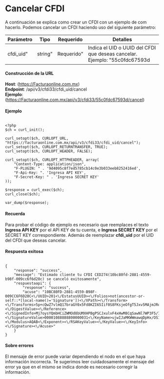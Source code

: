 # Cancelar CFDI

A continuación se explica como crear un CFDI con un ejemplo de com hacerlo.
Podemos cancelar un CFDI haciendo uso del siguiente parámetro:

<table>
    <thead>
        <tr>
            <th>Parámetro</th>
            <th>Tipo</th>
            <th>Requerido</th>
            <th>Detalles</th>
        </tr>
    <thead>
    <tbody>
        <tr>
            <td>cfdi_uid"</td>
            <td>string"</td>
            <td>Requerido"</td>
            <td>Indica el UID o UUID del CFDI que deseas cancelar.
            Ejemplo: "55c0fdc67593d</td>
        </tr>
    </tbody>
</table>


#### Construcción de la URL

**Host**: (https://Facturaonline.com.mx)  
**Endpoint**:  /api/v3/cfdi33/cfdi_uid/cancel  
**Ejemplo**:  (https://Facturaonline.com.mx/api/v3/cfdi33/55c0fdc67593d/cancel)  


#### Ejemplo

```

<?php
$ch = curl_init();

curl_setopt($ch, CURLOPT_URL, "https://facturaonline.com.mx/api/v3/cfdi33/cfdi_uid/cancel");
curl_setopt($ch, CURLOPT_RETURNTRANSFER, TRUE);
curl_setopt($ch, CURLOPT_HEADER, FALSE);

curl_setopt($ch, CURLOPT_HTTPHEADER, array(
    "Content-Type: application/json",
    "F-PLUGIN: " . '9d4095c8f7ed5785cb14c0e3b033eeb8252416ed',
    "F-Api-Key: ". 'Ingresa API KEY',
    "F-Secret-Key: " . 'Ingresa SECRET KEY'
));

$response = curl_exec($ch);
curl_close($ch);

var_dump($response);

```


#### Recuerda

Para probar el código de ejemplo es necesario que reemplaces el texto  **Ingresa API KEY**  por el API KEY de tu cuenta, e **Ingresa SECRET KEY**  por el SECRET KEY correspondiente.
Además de reemplazar **cfdi_uid**  por el UID del CFDI que deseas cancelar.


#### Respuesta exitosa

```

{
    "response": "success",
    "message": "Estimado cliente tu CFDI CED274(10bc80fd-2881-4559-b98f-009cc6f6d28c) se canceló exitosamente",
    "respuestaapi": {
        "response": "success",
        "acuse": "10BC80FD-2881-4559-B98F-009CC6F6D28C<\/UUID>201<\/EstatusUUID><\/Folios>not(ancestor-or-self::*[local-name()='Signature'])<\/XPath><\/Transform><\/Transforms>5p+cQwZ7vlmQ17braGY0x5Fd8KZI65Iif0S8FKsjeOfgT5Jxv5MAjmJRqxTTSaiNerizKFr3WCq9MdmS9V2lgg==<\/DigestValue><\/Reference><\/SignedInfo>Mj7oysYQmbHCiZWMOd8bUMXHPBgPSCJxulvF4xHwM8CqSawNl7WP3F5/7GrDRGndR8covbSqNY+Qg8sP2kKL9w==<\/SignatureValue>00001088888800000031<\/KeyName>ujwIJaMKWWmawqDpHx/OS10pXzEh2SQhY02y64v9Q0+I+0dGlIrjFJeGrsHqAT3JoYnh38Dxwta98t/7++dh2hOgiZEwRignWRIlOgM1MefBHEyY+hi4vHpZgPKq/hJVfHf9nOvlb5UgIHMTCEwrDp3qk9O5XtTEycnWwiqleG0c1J9sfbRxC0gYBHsNTH85OEtSXYMkiWNYNnFbIc7B0sgp2y18jUxUCNFBMMTV0tz2sxRF+V4hblaPjI75RWmvs9E4lD7MVmW3z7LIlSajuSL8eOqoerSkQhPBABIeQenEPQwRTt3ej3XpVaBsOmagIPZZI3RvOVh+5mcXDE5txQ==<\/Modulus>AQAB<\/Exponent><\/RSAKeyValue><\/KeyValue><\/KeyInfo><\/Signature><\/Acuse>"
    }
}

```


#### Sobre errores

El mensaje de error puede variar dependiendo el nodo en el que haya información incorrecta.
Te sugerimos leer cuidadosamente el mensaje del error ya que en el mismo se indica donde es necesario corregir la información.
